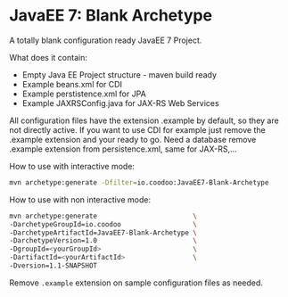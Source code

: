 # JavaEE 7: Blank Archetype
A totally blank configuration ready JavaEE 7 Project.

What does it contain:
- Empty Java EE Project structure - maven build ready
- Example beans.xml for CDI
- Example perstistence.xml for JPA
- Example JAXRSConfig.java for JAX-RS Web Services

All configuration files have the extension .example by default, so they are not directly active.
If you want to use CDI for example just remove the .example extension and your ready to go.
Need a database remove .example extension from persistence.xml, same for JAX-RS,...

How to use with interactive mode:
```sh
mvn archetype:generate -Dfilter=io.coodoo:JavaEE7-Blank-Archetype
```

How to use with non interactive mode:
```sh
mvn archetype:generate                        \
-DarchetypeGroupId=io.coodoo                  \
-DarchetypeArtifactId=JavaEE7-Blank-Archetype \
-DarchetypeVersion=1.0                        \
-DgroupId=<yourGroupId>                       \
-DartifactId=<yourArtifactId>                 \
-Dversion=1.1-SNAPSHOT
```

Remove ```.example``` extension on sample configuration files as needed.
